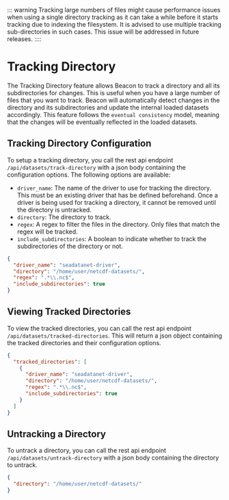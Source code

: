 ::: warning
Tracking large numbers of files might cause performance issues when using a single directory tracking as it can take a while before it starts tracking due to indexing the filesystem. It is advised to use multiple tracking sub-directories in such cases. This issue will be addressed in future releases.
::::

# Tracking Directory

The Tracking Directory feature allows Beacon to track a directory and all its subdirectories for changes. This is useful when you have a large number of files that you want to track. Beacon will automatically detect changes in the directory and its subdirectories and update the internal loaded datasets accordingly. This feature follows the `eventual consistency` model, meaning that the changes will be eventually reflected in the loaded datasets.

## Tracking Directory Configuration

To setup a tracking directory, you call the rest api endpoint `/api/datasets/track-directory` with a json body containing the configuration options. The following options are available:

- `driver_name`: The name of the driver to use for tracking the directory. This must be an existing driver that has be defined beforehand. Once a driver is being used for tracking a directory, it cannot be removed until the directory is untracked.
- `directory`: The directory to track.
- `regex`: A regex to filter the files in the directory. Only files that match the regex will be tracked.
- `include_subdirectories`: A boolean to indicate whether to track the subdirectories of the directory or not.

```json
{
  "driver_name": "seadatanet-driver",
  "directory": "/home/user/netcdf-datasets/",
  "regex": ".*\\.nc$",
  "include_subdirectories": true
}
```

## Viewing Tracked Directories

To view the tracked directories, you can call the rest api endpoint `/api/datasets/tracked-directories`. This will return a json object containing the tracked directories and their configuration options.

```json
{
  "tracked_directories": [
    {
      "driver_name": "seadatanet-driver",
      "directory": "/home/user/netcdf-datasets/",
      "regex": ".*\\.nc$",
      "include_subdirectories": true
    }
  ]
}
```

## Untracking a Directory

To untrack a directory, you can call the rest api endpoint `/api/datasets/untrack-directory` with a json body containing the directory to untrack.

```json
{
  "directory": "/home/user/netcdf-datasets/"
}
```